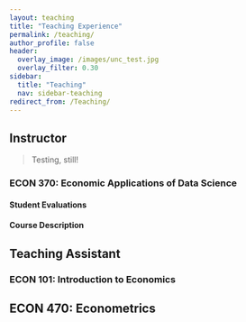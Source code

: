 ```yaml
---
layout: teaching
title: "Teaching Experience"
permalink: /teaching/
author_profile: false
header:
  overlay_image: /images/unc_test.jpg
  overlay_filter: 0.30
sidebar:
  title: "Teaching"
  nav: sidebar-teaching
redirect_from: /Teaching/
---
```


## Instructor

> Testing, still!

### ECON 370: Economic Applications of Data Science 

#### Student Evaluations


#### Course Description 


## Teaching Assistant
### ECON 101: Introduction to Economics
 

## ECON 470: Econometrics

